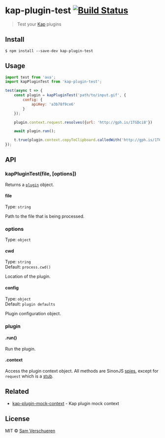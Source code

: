 # kap-plugin-test [![Build Status](https://travis-ci.org/SamVerschueren/kap-plugin-test.svg?branch=master)](https://travis-ci.org/SamVerschueren/kap-plugin-test)

> Test your [Kap](https://github.com/wulkano/kap) plugins


## Install

```
$ npm install --save-dev kap-plugin-test
```


## Usage

```js
import test from 'ava';
import kapPluginTest from 'kap-plugin-test';

test(async t => {
	const plugin = kapPluginTest('path/to/input.gif', {
		config: {
			apiKey: 'a3b78f9ce6'
		}
	});

	plugin.context.request.resolves({url: 'http://gph.is/1TGDci8'})

	await plugin.run();

	t.true(plugin.context.copyToClipboard.calledWith('http://gph.is/1TGDci8'));
});
```


## API

### kapPluginTest(file, [options])

Returns a [`plugin`](#plugin) object.

#### file

Type: `string`

Path to the file that is being processed.

### options

Type: `object`

#### cwd

Type: `string`<br>
Default: `process.cwd()`

Location of the plugin.

#### config

Type: `object`<br>
Default: `plugin defaults`

Plugin configuration object.

### plugin

#### .run()

Run the plugin.

#### .context

Access the plugin context object. All methods are SinonJS [spies](http://sinonjs.org/releases/v2.3.2/spies/), except for `request` which is a [stub](http://sinonjs.org/releases/v2.3.2/stubs/).


## Related

- [kap-plugin-mock-context](https://github.com/SamVerschueren/kap-plugin-mock-context) - Kap plugin mock context


## License

MIT © [Sam Verschueren](https://github.com/SamVerschueren)
